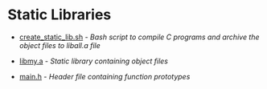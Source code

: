 # Static Libraries

- [create_static_lib.sh](https://github.com/KristiSeraj/holbertonschool-low_level_programming/blob/main/0x09-static_libraries/create_static_lib.sh) -
*Bash script to compile C programs and archive the object files to liball.a file*

- [libmy.a](https://github.com/KristiSeraj/holbertonschool-low_level_programming/blob/main/0x09-static_libraries/libmy.a) -
*Static library containing object files*

- [main.h](https://github.com/KristiSeraj/holbertonschool-low_level_programming/blob/main/0x09-static_libraries/main.h) -
*Header file containing function prototypes*
